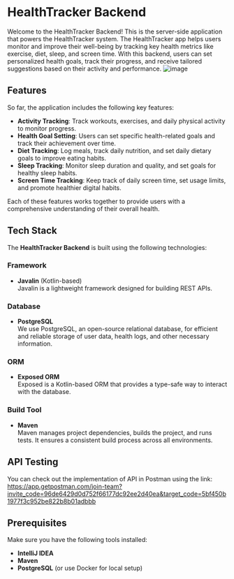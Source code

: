 # HealthTracker Backend

Welcome to the HealthTracker Backend! This is the server-side application that powers the HealthTracker system. The HealthTracker app helps users monitor and improve their well-being by tracking key health metrics like exercise, diet, sleep, and screen time. With this backend, users can set personalized health goals, track their progress, and receive tailored suggestions based on their activity and performance.
![image](https://github.com/user-attachments/assets/b5a57ad5-9a36-4421-9804-5c33b03b7acb)

## Features

So far, the application includes the following key features:

- **Activity Tracking**: Track workouts, exercises, and daily physical activity to monitor progress.
- **Health Goal Setting**: Users can set specific health-related goals and track their achievement over time.
- **Diet Tracking**: Log meals, track daily nutrition, and set daily dietary goals to improve eating habits.
- **Sleep Tracking**: Monitor sleep duration and quality, and set goals for healthy sleep habits.
- **Screen Time Tracking**: Keep track of daily screen time, set usage limits, and promote healthier digital habits.

Each of these features works together to provide users with a comprehensive understanding of their overall health.

## Tech Stack

The **HealthTracker Backend** is built using the following technologies:

### Framework
- **Javalin** (Kotlin-based)  
  Javalin is a lightweight framework designed for building REST APIs. 

### Database
- **PostgreSQL**  
  We use PostgreSQL, an open-source relational database, for efficient and reliable storage of user data, health logs, and other necessary information.

### ORM
- **Exposed ORM**  
  Exposed is a Kotlin-based ORM that provides a type-safe way to interact with the database. 

### Build Tool
- **Maven**  
  Maven manages project dependencies, builds the project, and runs tests. It ensures a consistent build process across all environments.

## API Testing
You can check out the implementation of API in Postman using the link: 
https://app.getpostman.com/join-team?invite_code=96de6429d0d752f66177dc92ee2d40ea&target_code=5bf450b1977f3c952be822b8b01adbbb

## Prerequisites

Make sure you have the following tools installed:

- **IntelliJ IDEA**  
- **Maven**  
- **PostgreSQL** (or use Docker for local setup)




